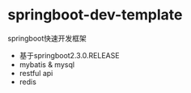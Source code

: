 # springboot-dev-template
springboot快速开发框架

*  基于springboot2.3.0.RELEASE
*  mybatis & mysql
*  restful api
*  redis
